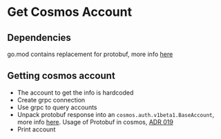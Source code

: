 # Get Cosmos Account

## Dependencies

go.mod contains replacement for protobuf, more info [here](https://docs.cosmos.network/master/run-node/interact-node.html#programmatically-via-go)

## Getting cosmos account

* The account to get the info is hardcoded
* Create grpc connection
* Use grpc to query accounts
* Unpack protobuf response into an `cosmos.auth.v1beta1.BaseAccount`, more info [here](https://docs.cosmos.network/v0.46/core/encoding.html#interface-encoding-and-usage-of-any). Usage of Protobuf in cosmos, [ADR 019](https://docs.cosmos.network/master/architecture/adr-019-protobuf-state-encoding.html)
* Print account
